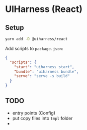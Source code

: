 # UIHarness (React)

## Setup

```bash
yarn add -D @uiharness/react
```

Add scripts to `package.json`:

```json
{
  "scripts": {
    "start": "uiharness start",
    "bundle": "uiharness bundle",
    "serve": "serve -s build"
  }
}
```

## TODO

- entry points (Config)
- put copy files into `tmpl` folder
-
